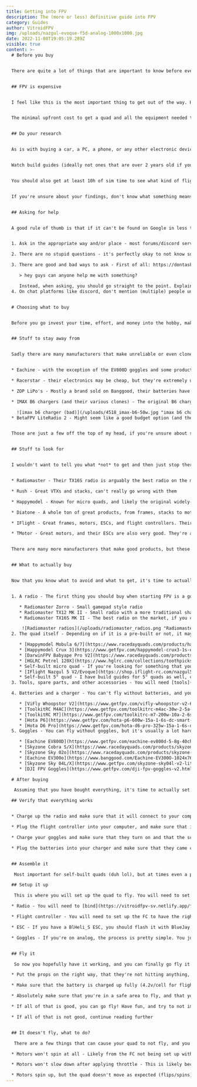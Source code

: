 ```yaml
---
title: Getting into FPV
description: The (more or less) definitive guide into FPV
category: Guides
author: VitroidFPV
img: /uploads/nazgul-evoque-f5d-analog-1000x1000.jpg
date: 2022-11-08T19:05:19.289Z
visible: true
content: >-
  # Before you buy


  There are quite a lot of things that are important to know before even looking at actual products. In this article, I will at least try to list all of the important info you need to know when starting out


  ## FPV is expensive


  I feel like this is the most important thing to get out of the way. Having unrealistic price expectations that are then hard/impossible to achieve is the fastest way to get turned away. All the different prices are explained in the FAQ, but the main point is: 


  The minimal upfront cost to get a quad and all the equipment needed to get it in the air is about $300, and another $300 if you want to have something that will carry a full-size action camera like a GoPro. It could be cheaper, but most things that will take the price lower than that are usually not worth buying 


  ## Do your research


  As is with buying a car, a PC, a phone, or any other electronic device, you should know what you're buying, and what the basic names and terms mean. 


  Watch build guides (ideally not ones that are over 2 years old if you're looking for parts recommendations as well), setup tutorials, and reviews to get an idea of what you need/want to buy. 


  You should also get at least 10h of sim time to see what kind of flight style you may prefer, to practice before flying in real life, and to see if FPV is even something you'd enjoy


  If you're unsure about your findings, don't know what something means, or just want opinions, it's fine to ask. That leads us to... 


  ## Asking for help


  A good rule of thumb is that if it can't be found on Google in less than a minute, it's probably something worth asking others. There are many places where you can get help, be it forums, Reddit communities (r/fpv, r/multicopter), or Discord servers ([Mr Steele](https://discord.gg/fpv), [Drone Community](https://discord.gg/drones)). Before you ask, there are a few things that you should know: 


  1. Ask in the appropriate way and/or place - most forums/discord servers have dedicated places for specific questions. Putting your questions in the appropriate place will go a long way for the people that help out others

  2. There are no stupid questions - it's perfectly okay to not know something. Don't be afraid to ask, or worry that you're annoying others. It's better to just ask what you want rather than just going in blind and spending a lot of money on bad equipment

  3. There are good and bad ways to ask - First of all: https://dontasktoask.com/ is a great page to show how not to approach things. This basically means that you shouldn't ask:

     > hey guys can anyone help me with something?

     Instead, when asking, you should go straight to the point. Explain what you want to know, what you've done/found out so far, and any other ideas that you may have
  4. On chat platforms like discord, don't mention (multiple) people unless it's specifically allowed. Don't send direct messages out to people who offer help, keep it in one place, and be patient if someone doesn't immediately respond. Someone will eventually see your questions, it's rude to be impatient at volunteer helpers, people have their own lives


  # Choosing what to buy


  Before you go invest your time, effort, and money into the hobby, making educated decisions goes a long way to prevent overspending/buying bad gear, and keeping your sanity


  ## Stuff to stay away from


  Sadly there are many manufacturers that make unreliable or even clone products. This is often hard to spot as a beginner. I will list some manufacturers/products below that shouldn't be considered unless specifically said otherwise: 


  * Eachine - with the exception of the EV800D goggles and some products that they only re-brand, most of their products are low in quality at best 

  * Racerstar - their electronics may be cheap, but they're extremely unreliable, often failing in highly destructive ways 

  * ZOP LiPo's - Mostly a brand sold on Banggood, their batteries have pretty much no quality control. Don't cheap out on stuff that can burn your house down

  * IMAX B6 chargers (and their various clones) - The original B6 charger is already known to be more or less a fire hazard. The clones are even worse in this aspect. If you see a charger that looks something like this, it's not worth it

    ![imax b6 charger (bad)](/uploads/4518_imax-b6-50w.jpg "imax b6 charger (bad)")
  * BetaFPV LiteRadio 2 - Might seem like a good budget option (and the LiteRadio 3 is actually acceptable), but the LiteRadio 2 has very bad gimbals that tend to fail within about a month of use


  Those are just a few off the top of my head, if you're unsure about something, it's **always** better to ask


  ## Stuff to look for


  I wouldn't want to tell you what *not* to get and then just stop there. FPV is not all just caution about products, there are manufacturers that have a very clean track record


  * Radiomaster - Their TX16S radio is arguably the best radio on the market, and their products are generally very good. They also have a very good reputation for customer support

  * Rush - Great VTXs and stacks, can't really go wrong with them

  * Happymodel - Known for micro quads, and likely the original widely-used ELRS hardware which they still continue to improve

  * Diatone - A whole ton of great products, from frames, stacks to motors. Wide range of price points all with good quality

  * IFlight - Great frames, motors, ESCs, and flight controllers. Their electronics are good, but they're a bit more expensive than other options

  * TMotor - Great motors, and their ESCs are also very good. They're a bit more expensive than other options, but they're mostly all worth it


  There are many more manufacturers that make good products, but these are the ones that I've had the most experience with. If you have any suggestions, feel free to let me know or make a pull request on the GitHub repo


  ## What to actually buy


  Now that you know what to avoid and what to get, it's time to actually buy stuff. I will try to list the most important things that you need to get started, and then go into more detail about the different parts. Most of this info is also in the [FAQ](https://vitroidfpv-sv.netlify.app/faq#Building), but I will try to explain it in a short and concise way here, while also giving some specific product recommendations


  1. A radio - The first thing you should buy when starting FPV is a good radio. It will allow you to put in some sim time while waiting for the rest of your gear, and most modern ones do not require any additional things to run, except batteries. I would absolutely go with ELRS if possible (ELRS is a low-cost long-range, high-performance, open-source RC link protocol. This means that radio signal goes very far, very fast, and for very cheap). All of the radios listed below have ELRS versions

     * Radiomaster Zorro - Small gamepad style radio
     * Radiomaster TX12 MK II - Small radio with a more traditional shape
     * Radiomaster TX16S MK II - The best radio on the market, if you can afford it

      ![Radiomaster radios](/uploads/radiomaster_radios.png "Radiomaster radios")
  2. The quad itself - Depending on if it is a pre-built or not, it may take you a week or more to get all the parts, build it and set it up. This mostly applies for self-built quads, but even pre-builts will take some setup time

     * [Happymodel Mobula 6/7](https://www.racedayquads.com/products/happymodel-bnf-mobula6-elrs-65mm-brushless-whoop-choose-rx) - The best micro quad on the market, great cheap option for flying indoors and lightly outdoors as well ($101.99)
     * [Happymodel Crux 3](https://www.getfpv.com/happymodel-crux3-1s-elrs-3-toothpick-racing-drone-bnf.html) - A good 1s toothpick, great for flying outdoors in your backyard or at a park ($118.89)
     * [DarwinFPV Babyape Pro V2](https://www.racedayquads.com/products/darwinfpv-baby-ape-pro-v2-3-quad-choose-version?keyword=darwindpv%20bab) - Pretty much the cheapest quad that you can get that is actually good. It runs on 3s, so you will need a proper charger for it, unlike the other two that can use a simple 1s one ($111.99)
     * [HGLRC Petrel 120X](https://www.hglrc.com/collections/toothpicks/products/hglrc-petrel-120x-3-inch-toothpick-machine-fpv-racing-drone-zeus5-aio-flight-controller-1202-5-motor-vtx-350mw4s-6s) (Specifically the 4s version) - A great pick if you're looking for something with a lot of power in this smaller size, and also the first one to have an option for DJI Digital. However, it is more expensive, and will need a proper charger ($159.99)
     * Self-built micro quad - If you're looking for something that you can build yourself, I have a [guide](https://vitroidfpv-sv.netlify.app/building) on how to build one. It's a bit more expensive than the pre-built options, but you can customize it to your liking and it will teach you a lot about how quads work and go together
     * [IFlight Nazgul 5 V2/Evoque](https://shop.iflight-rc.com/nazgul5-v2-4s-6s-fpv-drone-bnf-pro1306) - Moving up to full-size 5" quads, these are great options for both DJI and Analog. The Nazgul 5 V2 is cheaper, the Evoque is newer, but more expensive. Both are good entry-level quads that can haul a full-size GoPro ($259.99+)
     * Self-built 5" quad - I have build guides for 5" quads as well, currently a Beginner, Advanced, or a Race build. You can find them [here](https://vitroidfpv-sv.netlify.app/building) ($230+)
  3. Tools, spare parts, and other accessories - You will need [tools](https://vitroidfpv-sv.netlify.app/faq#tools) to build, maintain, and fix up your quad, and some [spare parts and other odd bits](https://vitroidfpv-sv.netlify.app/faq#accessories) to replace broken ones if needed

  4. Batteries and a charger - You can't fly without batteries, and you can't charge them without a charger. They're not esential to the setup, but you will need them to actually fly and set up the ESC

     * [ViFly Whoopstor V2](https://www.getfpv.com/vifly-whoopstor-v2-6-port-1s-battery-charger-and-discharger-lihv-lipo.html) - Pretty much the best 1s charger you can get. Unlike with most 1s options, it comes with both PH2.0 and BT2.0 connectors, a discharge/storage option, an OLED display for voltage readout, and being able to power it from USB C ($29.99
     * [ToolkitRC M4AC](https://www.getfpv.com/toolkitrc-m4ac-30w-2-5a-compact-ac-balance-charger-xt30.html) - A decently cheap 4s charger that can be plugged straight into the wall and charge up your micro batteries, comes in both XT30 and XT60 options
     * [ToolkitRC M7](https://www.getfpv.com/toolkitrc-m7-200w-10a-2-6s-multifunctional-balance-charger.html) - IMO the best way to go without spending too much. An all-round good charger, with a lot of neat features as well. Kep in mind that you will need a [PSU](https://www.getfpv.com/toolkitrc-adp100-100w-20-0v-5a-power-supply-unit-w-xt60-output.html) for it as well
     * [Hota P6](https://www.getfpv.com/hota-p6-600w-15a-1-6s-dc-smart-charger.html) - Hota chargers are pretty much the best you can get. Less fancy features, but they have a pretty much spotless track record. Similar to the ToolkitRC M7, it needs an external PSU, you can use the same one
     * [Hota D6 Pro](https://www.getfpv.com/hota-d6-pro-325w-15a-1-6s-dual-channel-ac-dc-smart-charger-w-wireless-charging.html) - Likely the best charger you can get if you have the money to spare. An actual usable integrated PSU makes it one of the few good "AIO" chargers on the market
  5. Goggles - You can fly without goggles, but it's usually a lot harder. You can build and set up the quad while waiting for your goggles to arrive, leaving you with a lot fewer steps of setup to do when you get them

     * [Eachine EV800D](https://www.getfpv.com/eachine-ev800d-5-8g-40ch-diversity-fpv-goggles-with-dvr.html) - The best budget option and the one I recommend to most people. They're not the best, but they're good enough for most people who are just starting out ($119.99)
     * [Skyzone Cobra S/X](https://www.racedayquads.com/products/skyzone-cobra-x-v2-diversity-5-8ghz-fpv-goggles-w-60-fps-dvr?keyword=skyzone%20cobra) - The best box goggles on the market, but also the most expensive in this category ($249.99)
     * [Skyzone Sky 02o](https://www.racedayquads.com/products/skyzone-sky020-fpv-goggles-white?keyword=skyzone%20sky) - Cheapest usable slimline goggles you can get, but they have a fairly low FOV which may be a problem for some people ($234.99)
     * [Eachine EV300o](https://www.banggood.com/Eachine-EV300O-1024x768-5_8Ghz-48CH-OLED-HD-3D-FPV-Goggles-Diversity-RX-Built-in-DVR-60fps-Headtracker-Focal-Adjustable-for-RC-Racing-Drone-p-1705594.html?createTmp=1&ad_id=&cur_warehouse=USA&ID=6290661) - Pretty much just a re-branded pair of Skyzone goggles that are pretty similar to the following 04L/X ($399)
     * [Skyzone Sky 04L/X](https://www.getfpv.com/skyzone-sky04l-v2-lite-lcos-5-8ghz-48ch-fpv-goggles-w-steadyview-receiver.html) - The best slimline goggles on the market, but also the most expensive in this category. The 04L use slightly worse screens, but are cheaper ($379.99/$589.99)
     * [DJI FPV Goggles](https://www.getfpv.com/dji-fpv-goggles-v2.html) - You'll need these if you want to get a quad with a DJI Digital VTX. The digital system is expensive, but allows for much better image quality. You can read more about the difference [here](https://vitroidfpv-sv.netlify.app/faq#fpvSystemDifference) ($429)

  # After buying

   Assuming that you have bought everything, it's time to actually set it up. This is a very important step, and you should take your time to do it right. If you rush it, you may end up with a quad that is not safe to fly, or just won't fly at all. I'll try to go through the steps in a logical order, but you may need to go back and forth between them a few times if you're stuck on something. If you're having trouble, feel free to ask for help in the discord servers like [Mr Steele](https://discord.gg/fpv) or [Drone Community](https://discord.gg/drones)

  ## Verify that everything works


  * Charge up the radio and make sure that it will connect to your computer and that the sticks work. You can do that in a simulator, and get straight to practicing. At least 10h of sim time is recommended before flying for the first time

  * Plug the flight controller into your computer, and make sure that it will connect to Betaflight and that the gyro works before soldering stuff

  * Charge your goggles and make sure that they turn on and that the screen works/isn't broken (if you have DJI, you can also update (and activate them) if needed)

  * Plug the batteries into your charger and make sure that they came charged to storage voltage (around 3.7-3.85v/cell) if the charger supports voltage readout. If not, you can use a multimeter to check the voltage. Once you know they're safe to use, you can charge them to full if you know you'll be needing them soon


  ## Assemble it

   Most important for self-built quads (duh lol), but at times even a pre-built quad will require some assembly, like soldering on your own receiver or other hardware. You should also always make sure that every screw on the quad is tight

  ## Setup it up

   This is where you will set up the quad to fly. You will need to set up your radio, flight controller, VTX, ESC, receiver, and goggles to have them all communicate properly

  * Radio - You will need to [bind](https://vitroidfpv-sv.netlify.app/faq#receiverBind) your radio to your receiver, and [set up the mixers](https://vitroidfpv-sv.netlify.app/faq#mixer) to include the switches and sliders that you want to use

  * Flight controller - You will need to set up the FC to have the right settings for your quad. This usually involves setting up the receiver settings so that Betaflight can read the signals, setting up the motors and ESC so that the FC can talk to it and spin the motors in the right direction, and setting up the VTX so that the FC can control its settings like output power and frequency. With the necessary settings out of the way, you can go make the more personal changes such as OSD layout, modes, and PID tuning (if you understand what you're doing)

  * ESC - If you have a BlHeli_S ESC, you should flash it with BlueJay firmware to get the most out of it (like bidirectional DShot and higher motor PWM frequencies). If it's a BlHeli_32 ESC, those features should already be in the stock firmware (unless it's really old)

  * Goggles - If you're on analog, the process is pretty simple. You just need to set them to the same band and channel as the VTX, as analog doesn't need any kind of binding. If you're on DJI, you will need to pair the goggles to the VTX


  ## Fly it

   So now you hopefully have it working, and you can finally go fly it! Yay! But not so fast, you should still do a few checks before you go out and fly

  * Put the props on the right way, that they're not hitting anything, and that they're on tight enough to not spin/fly off

  * Make sure that the battery is charged up fully (4.2v/cell for flight)

  * Absolutely make sure that you're in a safe area to fly, and that you're not going to fly over people or anything like that if something goes wrong (wrong gyro orientation, bad PID tuning or bad motor/prop direction causing a flip on take off or even a flyaway, etc)

  * If all of that is good, you can go fly! Have fun, and try to not immediately crash it

  * If all of that is not good, continue reading further


  ## It doesn't fly, what to do?

   There are a few things that can cause your quad to not fly, and you should go through them one by one to figure out what's wrong. I'll list a few common problems and how to fix them

  * Motors won't spin at all - Likely from the FC not being set up with the correct ESC protocol. It should be DShot300 or DShot600 for most setups

  * Motors won't slow down after applying throttle - This is likely because you don't have the props on, answered [here](https://vitroidfpv-sv.netlify.app/faq#iTerm)

  * Motors spin up, but the quad doesn't move as expected (flips/spins) - Often because the motors are spinning in the wrong direction, the gyro being misaligned, or the props being on the wrong way. You can change the motors in the motors tab in Betaflight. While you're there, the FC also expects the motors to spin in a certain direction and order, make sure that's correct and if needed, change it. Don't forget to remove the props when messing about with motor settings. As for the gyro, you can change the offset in the Configuration tab
---
```


